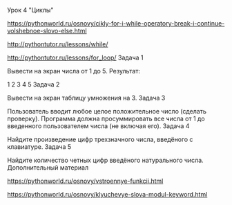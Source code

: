 Урок 4 "Циклы"

https://pythonworld.ru/osnovy/cikly-for-i-while-operatory-break-i-continue-volshebnoe-slovo-else.html

http://pythontutor.ru/lessons/while/

http://pythontutor.ru/lessons/for_loop/
Задача 1

Вывести на экран числа от 1 до 5. Результат:

1 2 3 4 5
Задача 2

Вывести на экран таблицу умножения на 3.
Задача 3

Пользователь вводит любое целое положительное число (сделать проверку). Программа должна просуммировать все числа от 1 до введенного пользователем числа (не включая его).
Задача 4

Найдите произведение цифр трехзначного числа, введёного с клавиатуре.
Задача 5

Найдите количество четных цифр введёного натурального числа.
Дополнительный материал

https://pythonworld.ru/osnovy/vstroennye-funkcii.html

https://pythonworld.ru/osnovy/klyuchevye-slova-modul-keyword.html
